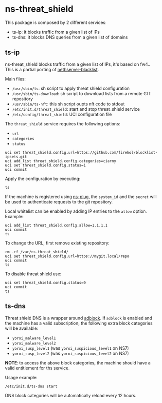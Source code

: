 # ns-threat_shield

This package is composed by 2 different services:

- ts-ip: it blocks traffic from a given list of IPs
- ts-dns: it blocks DNS queries from a given list of domains

## ts-ip

ns-threat_shield blocks traffic from a given list of IPs, it's based on fw4..
This is a partial porting of [nethserver-blacklist](https://github.com/NethServer/nethserver-blacklist/).

Main files:

- `/usr/sbin/ts`: sh script to apply threat shield configuration
- `/usr/sbin/ts-download`: sh script to download lists from a remote GIT repository
- `/usr/sbin/ts-nft`: this sh script oupts nft code to stdout
- `/etc/init.d/threat_shield`: start and stop threat_shield service
- `/etc/config/threat_shield`: UCI configuration file

The `threat_shield` service requires the following options:
- `url`
- `categories`
- `status`
```
uci set threat_shield.config.url=https://github.com/firehol/blocklist-ipsets.git
uci add_list threat_shield.config.categories=ciarmy
uci set threat_shield.config.status=1
uci commit
```

Apply the configuration by executing:
```
ts
```

If the machine is registered using [ns-plug](../ns-plug), the `system_id` and the `secret` will be used to authenticate requests to the git repository.

Local whitelist can be enabled by adding IP entries to the `allow` option. Example:
```
uci add_list threat_shield.config.allow=1.1.1.1
uci commit
ts
```

To change the URL, first remove existing repository:
```
rm -rf /var/ns-threat_shield/
uci set threat_shield.config.url=https://mygit.local/repo
uci commit
ts
```

To disable threat shield use:
```
uci set threat_shield.config.status=0
uci commit
ts
```

## ts-dns

Threat shield DNS is a wrapper around [adblock](https://github.com/openwrt/packages/tree/master/net/adblock).
If `adblock` is enabled and the machine has a valid subscription, the following extra block categories will be available:

- `yoroi_malware_level1`
- `yoroi_malware_level2`
- `yoroi_susp_level1` (was `yoroi_suspicious_level1` on NS7)
- `yoroi_susp_level2` (was `yoroi_suspicious_level2` on NS7)

**NOTE**: to access the above block categories, the machine should have a valid entitlement for ths service.

Usage example:
```
/etc/init.d/ts-dns start
```

DNS block categories will be automatically reload every 12 hours.
